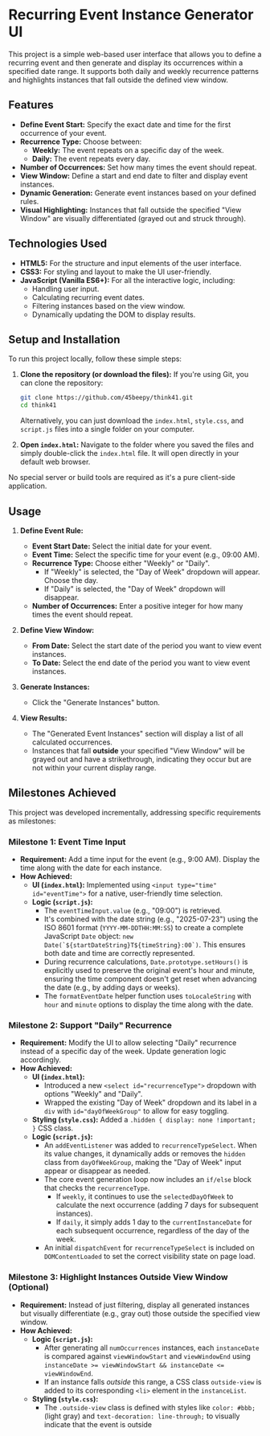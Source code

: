 # Recurring Event Instance Generator UI

This project is a simple web-based user interface that allows you to define a recurring event and then generate and display its occurrences within a specified date range. It supports both daily and weekly recurrence patterns and highlights instances that fall outside the defined view window.

## Features

* **Define Event Start:** Specify the exact date and time for the first occurrence of your event.
* **Recurrence Type:** Choose between:
    * **Weekly:** The event repeats on a specific day of the week.
    * **Daily:** The event repeats every day.
* **Number of Occurrences:** Set how many times the event should repeat.
* **View Window:** Define a start and end date to filter and display event instances.
* **Dynamic Generation:** Generate event instances based on your defined rules.
* **Visual Highlighting:** Instances that fall outside the specified "View Window" are visually differentiated (grayed out and struck through).

## Technologies Used

* **HTML5:** For the structure and input elements of the user interface.
* **CSS3:** For styling and layout to make the UI user-friendly.
* **JavaScript (Vanilla ES6+):** For all the interactive logic, including:
    * Handling user input.
    * Calculating recurring event dates.
    * Filtering instances based on the view window.
    * Dynamically updating the DOM to display results.

## Setup and Installation

To run this project locally, follow these simple steps:

1.  **Clone the repository (or download the files):**
    If you're using Git, you can clone the repository:
    ```bash
    git clone https://github.com/45beepy/think41.git
    cd think41
    ```
    Alternatively, you can just download the `index.html`, `style.css`, and `script.js` files into a single folder on your computer.

2.  **Open `index.html`:**
    Navigate to the folder where you saved the files and simply double-click the `index.html` file. It will open directly in your default web browser.

No special server or build tools are required as it's a pure client-side application.

## Usage

1.  **Define Event Rule:**
    * **Event Start Date:** Select the initial date for your event.
    * **Event Time:** Select the specific time for your event (e.g., 09:00 AM).
    * **Recurrence Type:** Choose either "Weekly" or "Daily".
        * If "Weekly" is selected, the "Day of Week" dropdown will appear. Choose the day.
        * If "Daily" is selected, the "Day of Week" dropdown will disappear.
    * **Number of Occurrences:** Enter a positive integer for how many times the event should repeat.

2.  **Define View Window:**
    * **From Date:** Select the start date of the period you want to view event instances.
    * **To Date:** Select the end date of the period you want to view event instances.

3.  **Generate Instances:**
    * Click the "Generate Instances" button.

4.  **View Results:**
    * The "Generated Event Instances" section will display a list of all calculated occurrences.
    * Instances that fall **outside** your specified "View Window" will be grayed out and have a strikethrough, indicating they occur but are not within your current display range.

## Milestones Achieved

This project was developed incrementally, addressing specific requirements as milestones:

### Milestone 1: Event Time Input

* **Requirement:** Add a time input for the event (e.g., 9:00 AM). Display the time along with the date for each instance.
* **How Achieved:**
    * **UI (`index.html`):** Implemented using `<input type="time" id="eventTime">` for a native, user-friendly time selection.
    * **Logic (`script.js`):**
        * The `eventTimeInput.value` (e.g., "09:00") is retrieved.
        * It's combined with the date string (e.g., "2025-07-23") using the ISO 8601 format (`YYYY-MM-DDTHH:MM:SS`) to create a complete JavaScript `Date` object: `` new Date(`${startDateString}T${timeString}:00`) ``. This ensures both date and time are correctly represented.
        * During recurrence calculations, `Date.prototype.setHours()` is explicitly used to preserve the original event's hour and minute, ensuring the time component doesn't get reset when advancing the date (e.g., by adding days or weeks).
        * The `formatEventDate` helper function uses `toLocaleString` with `hour` and `minute` options to display the time along with the date.

### Milestone 2: Support "Daily" Recurrence

* **Requirement:** Modify the UI to allow selecting "Daily" recurrence instead of a specific day of the week. Update generation logic accordingly.
* **How Achieved:**
    * **UI (`index.html`):**
        * Introduced a new `<select id="recurrenceType">` dropdown with options "Weekly" and "Daily".
        * Wrapped the existing "Day of Week" dropdown and its label in a `div` with `id="dayOfWeekGroup"` to allow for easy toggling.
    * **Styling (`style.css`):** Added a `.hidden { display: none !important; }` CSS class.
    * **Logic (`script.js`):**
        * An `addEventListener` was added to `recurrenceTypeSelect`. When its value changes, it dynamically adds or removes the `hidden` class from `dayOfWeekGroup`, making the "Day of Week" input appear or disappear as needed.
        * The core event generation loop now includes an `if/else` block that checks the `recurrenceType`.
            * If `weekly`, it continues to use the `selectedDayOfWeek` to calculate the next occurrence (adding 7 days for subsequent instances).
            * If `daily`, it simply adds 1 day to the `currentInstanceDate` for each subsequent occurrence, regardless of the day of the week.
        * An initial `dispatchEvent` for `recurrenceTypeSelect` is included on `DOMContentLoaded` to set the correct visibility state on page load.

### Milestone 3: Highlight Instances Outside View Window (Optional)

* **Requirement:** Instead of just filtering, display all generated instances but visually differentiate (e.g., gray out) those outside the specified view window.
* **How Achieved:**
    * **Logic (`script.js`):**
        * After generating all `numOccurrences` instances, each `instanceDate` is compared against `viewWindowStart` and `viewWindowEnd` using `instanceDate >= viewWindowStart && instanceDate <= viewWindowEnd`.
        * If an instance falls *outside* this range, a CSS class `outside-view` is added to its corresponding `<li>` element in the `instanceList`.
    * **Styling (`style.css`):**
        * The `.outside-view` class is defined with styles like `color: #bbb;` (light gray) and `text-decoration: line-through;` to visually indicate that the event is outside
